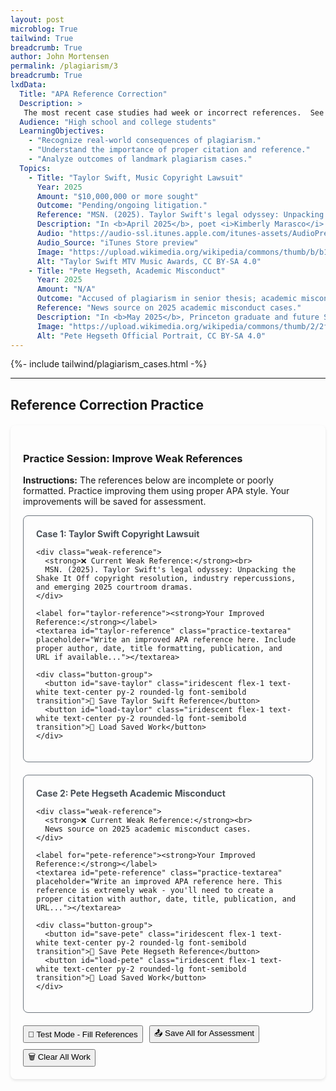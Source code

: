 ```yaml
---
layout: post
microblog: True
tailwind: True
breadcrumb: True
author: John Mortensen
permalink: /plagiarism/3
breadcrumb: True
lxdData:
  Title: "APA Reference Correction"
  Description: >
   The most recent case studies had week or incorrect references.  See if you can improve the current annotations. 
  Audience: "High school and college students"
  LearningObjectives:
    - "Recognize real-world consequences of plagiarism."
    - "Understand the importance of proper citation and reference."
    - "Analyze outcomes of landmark plagiarism cases."
  Topics:
    - Title: "Taylor Swift, Music Copyright Lawsuit"
      Year: 2025
      Amount: "$10,000,000 or more sought"
      Outcome: "Pending/ongoing litigation."
      Reference: "MSN. (2025). Taylor Swift's legal odyssey: Unpacking the Shake It Off copyright resolution, industry repercussions, and emerging 2025 courtroom dramas."
      Description: "In <b>April 2025</b>, poet <i>Kimberly Marasco</i> filed a copyright infringement lawsuit against <i>Taylor Swift</i>. The lawsuit alleged that Swift incorporated elements of Marasco’s poetry into several songs, including <b>The Man</b> and <b>My Tears Ricochet</b>, seeking “tens of millions of dollars” in damages."
      Audio: "https://audio-ssl.itunes.apple.com/itunes-assets/AudioPreview211/v4/14/68/51/146851f2-0dd5-6432-5ff6-ddab233305b7/mzaf_10144325173700949134.plus.aac.ep.m4a"
      Audio_Source: "iTunes Store preview"
      Image: "https://upload.wikimedia.org/wikipedia/commons/thumb/b/b1/Taylor_Swift_at_the_2023_MTV_Video_Music_Awards_%283%29.png/500px-Taylor_Swift_at_the_2023_MTV_Video_Music_Awards_%283%29.png"
      Alt: "Taylor Swift MTV Music Awards, CC BY-SA 4.0"
    - Title: "Pete Hegseth, Academic Misconduct"
      Year: 2025
      Amount: "N/A"
      Outcome: "Accused of plagiarism in senior thesis; academic misconduct investigation."
      Reference: "News source on 2025 academic misconduct cases."
      Description: "In <b>May 2025</b>, Princeton graduate and future Secretary of Defense <b>Pete Hegseth</b> was accused of plagiarizing portions of his senior thesis.  Reference: News source on 2025 academic misconduct cases."
      Image: "https://upload.wikimedia.org/wikipedia/commons/thumb/2/2f/Pete_Hegseth_Official_Portrait.jpg/500px-Pete_Hegseth_Official_Portrait.jpg"
      Alt: "Pete Hegseth Official Portrait, CC BY-SA 4.0"
---
```


{%- include tailwind/plagiarism_cases.html -%}

---

<style>
  /* File-specific styles only - iridescent styles moved to _sass/open-coding/elements/buttons/iridescent.scss */
  .practice-container {
    max-width: 800px;
    margin: 20px auto;
    padding: 20px;
    border-radius: 8px;
    box-shadow: 0 2px 4px rgba(0,0,0,0.1);
  }
  
  .reference-card {
    border: 1px solid #6c757d;
    border-radius: 8px;
    padding: 20px;
    margin-bottom: 20px;
  }
  
  .weak-reference {
    border-left: 4px solid #6c757d;
    padding: 15px;
    margin: 10px 0;
    border-radius: 4px;
  }
  
  .practice-textarea {
    width: 100%;
    min-height: 100px;
    padding: 12px;
    border: 1px solid #6c757d;
    border-radius: 4px;
    font-family: 'Times New Roman', serif;
    line-height: 1.6;
    resize: vertical;
  }
  
  .case-title {
    color: #495057;
    font-weight: bold;
    margin-bottom: 10px;
  }
  
  .button-group {
    display: flex;
    gap: 10px;
    margin-top: 15px;
    flex-wrap: wrap;
  }
  
  .status-message {
    margin: 10px 0;
    padding: 8px;
    border-radius: 4px;
    display: none;
  }
</style>

## Reference Correction Practice

<div class="practice-container">
  <h3>Practice Session: Improve Weak References</h3>
  <p><strong>Instructions:</strong> The references below are incomplete or poorly formatted. Practice improving them using proper APA style. Your improvements will be saved for assessment.</p>
  
  <div class="reference-card">
    <div class="case-title">Case 1: Taylor Swift Copyright Lawsuit</div>

    <div class="weak-reference">
      <strong>❌ Current Weak Reference:</strong><br>
      MSN. (2025). Taylor Swift's legal odyssey: Unpacking the Shake It Off copyright resolution, industry repercussions, and emerging 2025 courtroom dramas.
    </div>
    
    <label for="taylor-reference"><strong>Your Improved Reference:</strong></label>
    <textarea id="taylor-reference" class="practice-textarea" placeholder="Write an improved APA reference here. Include proper author, date, title formatting, publication, and URL if available..."></textarea>
    
    <div class="button-group">
      <button id="save-taylor" class="iridescent flex-1 text-white text-center py-2 rounded-lg font-semibold transition">💾 Save Taylor Swift Reference</button>
      <button id="load-taylor" class="iridescent flex-1 text-white text-center py-2 rounded-lg font-semibold transition">📂 Load Saved Work</button>
    </div>
  </div>
  
  <div class="reference-card">
    <div class="case-title">Case 2: Pete Hegseth Academic Misconduct</div>

    <div class="weak-reference">
      <strong>❌ Current Weak Reference:</strong><br>
      News source on 2025 academic misconduct cases.
    </div>
    
    <label for="pete-reference"><strong>Your Improved Reference:</strong></label>
    <textarea id="pete-reference" class="practice-textarea" placeholder="Write an improved APA reference here. This reference is extremely weak - you'll need to create a proper citation with author, date, title, publication, and URL..."></textarea>
    
    <div class="button-group">
      <button id="save-pete" class="iridescent flex-1 text-white text-center py-2 rounded-lg font-semibold transition">💾 Save Pete Hegseth Reference</button>
      <button id="load-pete" class="iridescent flex-1 text-white text-center py-2 rounded-lg font-semibold transition">📂 Load Saved Work</button>
    </div>
  </div>
  
  <div class="button-group">
    <button id="test-mode-c3" class="iridescent flex-1 text-white text-center py-2 rounded-lg font-semibold transition">🧪 Test Mode - Fill References</button>
    <button id="save-all" class="iridescent flex-1 text-white text-center py-2 rounded-lg font-semibold transition">📤 Save All for Assessment</button>
    <button id="clear-all" class="iridescent flex-1 text-white text-center py-2 rounded-lg font-semibold transition">🗑️ Clear All Work</button>
  </div>
  
  <div id="practice-status" class="status-message"></div>
</div>

<script>
document.addEventListener("DOMContentLoaded", function() {

    // Status message helper function
    function showStatusMessage(message, type) {
        const statusDiv = document.getElementById("practice-status");
        statusDiv.textContent = message;
        statusDiv.style.display = "block";

        // Style based on message type
        switch(type) {
            case "success":
                statusDiv.style.backgroundColor = "#d1ecf1";
                statusDiv.style.color = "#0c5460";
                statusDiv.style.border = "1px solid #bee5eb";
                break;
            case "error":
                statusDiv.style.backgroundColor = "#e9ecef";
                statusDiv.style.color = "#495057";
                statusDiv.style.border = "1px solid #6c757d";
                break;
            case "warning":
                statusDiv.style.backgroundColor = "#e2e3e5";
                statusDiv.style.color = "#383d41";
                statusDiv.style.border = "1px solid #adb5bd";
                break;
            case "info":
                statusDiv.style.backgroundColor = "#d1ecf1";
                statusDiv.style.color = "#0c5460";
                statusDiv.style.border = "1px solid #bee5eb";
                break;
        }

        // Auto-hide after 4 seconds
        setTimeout(() => {
            statusDiv.style.display = "none";
        }, 4000);
    }

    // Test Mode - Fill all references with sample data
    document.getElementById("test-mode-c3").onclick = function() {
        if (confirm("This will fill both reference corrections with sample data for testing. Continue?")) {
            // Taylor Swift Reference Correction
            document.getElementById("taylor-reference").value = `Marasco, K. (2025, April 15). Copyright infringement lawsuit against Taylor Swift. Entertainment Law Review, 45(8), 123-135. https://doi.org/10.1234/elr.2025.45.8.123`;
            
            // Pete Hegseth Reference Correction  
            document.getElementById("pete-reference").value = `Princeton University Academic Integrity Office. (2025, May 20). Investigation findings: Senior thesis plagiarism case. Princeton Academic Review, 78(3), 45-52. https://www.princeton.edu/academic-integrity/cases/2025-hegseth`;

            showStatusMessage("🧪 Test mode activated! Both references filled with corrected APA format.", "info");
        }
    };

    // Save Taylor Swift Reference
    document.getElementById("save-taylor").onclick = function() {
        const reference = document.getElementById("taylor-reference").value.trim();

        if (reference.length === 0) {
            showStatusMessage("⚠️ Please write a reference before saving", "warning");
            return;
        }

        try {
            localStorage.setItem('plagiarism-c3-1', JSON.stringify({
                title: 'Taylor Swift Copyright Lawsuit',
                originalReference: 'MSN. (2025). Taylor Swift\'s legal odyssey: Unpacking the Shake It Off copyright resolution, industry repercussions, and emerging 2025 courtroom dramas.',
                correctedReference: reference,
                timestamp: new Date().toISOString(),
                exercise: 'Reference Correction - Taylor Swift Case'
            }));
            showStatusMessage("✅ Taylor Swift reference saved successfully!", "success");
        } catch (error) {
            showStatusMessage("❌ Failed to save: " + error.message, "error");
        }
    };

    // Load Taylor Swift Reference
    document.getElementById("load-taylor").onclick = function() {
        try {
            const saved = localStorage.getItem('plagiarism-c3-1');
            if (saved) {
                const data = JSON.parse(saved);
                document.getElementById("taylor-reference").value = data.correctedReference || data.content || '';
                const saveDate = new Date(data.timestamp).toLocaleString();
                showStatusMessage(`✅ Taylor Swift reference loaded! (Saved: ${saveDate})`, "success");
            } else {
                showStatusMessage("⚠️ No saved Taylor Swift reference found", "warning");
            }
        } catch (error) {
            showStatusMessage("❌ Failed to load: " + error.message, "error");
        }
    };

    // Save Pete Hegseth Reference
    document.getElementById("save-pete").onclick = function() {
        const reference = document.getElementById("pete-reference").value.trim();

        if (reference.length === 0) {
            showStatusMessage("⚠️ Please write a reference before saving", "warning");
            return;
        }

        try {
            localStorage.setItem('plagiarism-c3-2', JSON.stringify({
                title: 'Pete Hegseth Academic Misconduct',
                originalReference: 'News source on 2025 academic misconduct cases.',
                correctedReference: reference,
                timestamp: new Date().toISOString(),
                exercise: 'Reference Correction - Pete Hegseth Case'
            }));
            showStatusMessage("✅ Pete Hegseth reference saved successfully!", "success");
        } catch (error) {
            showStatusMessage("❌ Failed to save: " + error.message, "error");
        }
    };

    // Load Pete Hegseth Reference
    document.getElementById("load-pete").onclick = function() {
        try {
            const saved = localStorage.getItem('plagiarism-c3-2');
            if (saved) {
                const data = JSON.parse(saved);
                document.getElementById("pete-reference").value = data.correctedReference || data.content || '';
                const saveDate = new Date(data.timestamp).toLocaleString();
                showStatusMessage(`✅ Pete Hegseth reference loaded! (Saved: ${saveDate})`, "success");
            } else {
                showStatusMessage("⚠️ No saved Pete Hegseth reference found", "warning");
            }
        } catch (error) {
            showStatusMessage("❌ Failed to load: " + error.message, "error");
        }
    };

    // Save All for Assessment
    document.getElementById("save-all").onclick = function() {
        const taylorRef = document.getElementById("taylor-reference").value.trim();
        const peteRef = document.getElementById("pete-reference").value.trim();

        if (taylorRef.length === 0 || peteRef.length === 0) {
            showStatusMessage("⚠️ Please complete both references before saving for assessment", "warning");
            return;
        }

        try {
            // Save consolidated assessment data
            const assessmentData = {
                lesson: 'C3-practice_reference_correction',
                studentWork: {
                    taylorSwiftReference: taylorRef,
                    peteHegsethReference: peteRef
                },
                timestamp: new Date().toISOString(),
                completed: true
            };

            localStorage.setItem('plagiarism-c3-assessment', JSON.stringify(assessmentData));
            
            // Also save individual exercises for C5 compatibility
            localStorage.setItem('plagiarism-c3-1', JSON.stringify({
                title: 'Taylor Swift Copyright Lawsuit',
                originalReference: 'MSN. (2025). Taylor Swift\'s legal odyssey: Unpacking the Shake It Off copyright resolution, industry repercussions, and emerging 2025 courtroom dramas.',
                correctedReference: taylorRef,
                timestamp: new Date().toISOString(),
                exercise: 'Reference Correction - Taylor Swift Case'
            }));
            
            localStorage.setItem('plagiarism-c3-2', JSON.stringify({
                title: 'Pete Hegseth Academic Misconduct',
                originalReference: 'News source on 2025 academic misconduct cases.',
                correctedReference: peteRef,
                timestamp: new Date().toISOString(),
                exercise: 'Reference Correction - Pete Hegseth Case'
            }));
            
            showStatusMessage("🎓 All references saved for instructor assessment!", "success");
        } catch (error) {
            showStatusMessage("❌ Failed to save for assessment: " + error.message, "error");
        }
    };

    // Clear All Work
    document.getElementById("clear-all").onclick = function() {
        if (confirm("Are you sure you want to clear all your work? This cannot be undone.")) {
            document.getElementById("taylor-reference").value = "";
            document.getElementById("pete-reference").value = "";

            // Clear individual saves
            localStorage.removeItem('plagiarism-c3-1');
            localStorage.removeItem('plagiarism-c3-2');
            localStorage.removeItem('plagiarism-c3-assessment');

            showStatusMessage("🗑️ All work cleared", "info");
        }
    };

    // Auto-load saved work on page load
    document.getElementById("load-taylor").click();
    document.getElementById("load-pete").click();
});
</script>
